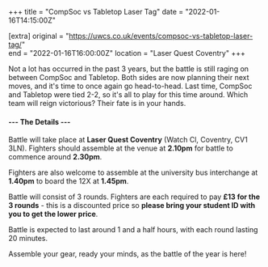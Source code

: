 +++
title = "CompSoc vs Tabletop Laser Tag"
date = "2022-01-16T14:15:00Z"

[extra]
original = "https://uwcs.co.uk/events/compsoc-vs-tabletop-laser-tag/"    
end = "2022-01-16T16:00:00Z"
location = "Laser Quest Coventry"
+++

Not a lot has occurred in the past 3 years, but the battle is still raging on between CompSoc and Tabletop. Both sides are now planning their next moves, and it's time to once again go head-to-head. Last time, CompSoc and Tabletop were tied 2-2, so it's all to play for this time around. Which team will reign victorious? Their fate is in your hands.

#### **--- The Details ---**

Battle will take place at **Laser Quest Coventry** (Watch Cl, Coventry, CV1 3LN). Fighters should assemble at the venue at **2.10pm** for battle to commence around **2.30pm**.

Fighters are also welcome to assemble at the university bus interchange at **1.40pm** to board the 12X at **1.45pm**.

Battle will consist of 3 rounds. Fighters are each required to pay **£13 for the 3 rounds** - this is a discounted price so **please bring your student ID with you to get the lower price**.

Battle is expected to last around 1 and a half hours, with each round lasting 20 minutes.

Assemble your gear, ready your minds, as the battle of the year is here\!

